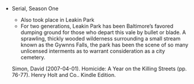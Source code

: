 

- Serial, Season One
  + Also took place in Leakin Park
  + For two generations, Leakin Park has been Baltimore’s favored dumping ground for those who depart this vale by bullet or blade. A sprawling, thickly wooded wilderness surrounding a small stream known as the Gywnns Falls, the park has been the scene of so many unlicensed interments as to warrant consideration as a city cemetery.

  Simon, David (2007-04-01). Homicide: A Year on the Killing Streets (pp. 76-77). Henry Holt and Co.. Kindle Edition. 
